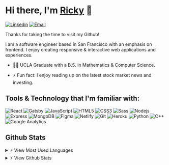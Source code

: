 # Hi there, I'm [Ricky](https://rickyho.dev) 👋

<!-- [![Portfolio](https://img.shields.io/badge/Portfolio-3366cc?style=flat-square&logo=microsoftedge&logoColor=white&labelColor=3366cc)](https://rickyho.dev) -->
[![Linkedin](https://img.shields.io/badge/Linkedin-0077B5?style=flat-square&logo=Linkedin&logoColor=white&labelColor=0077B5)](https://www.linkedin.com/in/riho-1)
[![Email](https://img.shields.io/badge/Email-ff4d4d?style=flat-square&logo=gmail&logoColor=white&labelColor=ff4d4d)](mailto:horicky.cs@gmail.com)

<p>Thanks for taking the time to visit my Github!</p>
<p>
  I am a software engineer based in San Francisco with an emphasis on frontend. 
  I enjoy creating responsive & interactive web applications and experiences.
</p>

- 👨‍🎓 UCLA Graduate with a B.S. in Mathematics & Computer Science.
<!-- - 🔭 Currently working on a personal full-stack web application using Nodejs/Express with MongoDB. -->
<!-- - 📚 Currently learning back-end development and polishing my UX/UI design skills. -->
<!-- - 📑 Check out my [resume](https://rickyho.dev/resume.pdf) and [portfolio website](https://rickyho.dev). -->
- ⚡ Fun fact: I enjoy reading up on the latest stock market news and investing.

## Tools & Technology that I'm familiar with:
![React](https://img.shields.io/badge/React-0099ff?style=flat-square&logo=React&logoColor=white)
![Gatsby](https://img.shields.io/badge/Gatsby-663399?style=flat-square&logo=Gatsby&logoColor=white)
![JavaScript](https://img.shields.io/badge/Javascript-cca300?style=flat-square&logo=Javascript&logoColor=white)
![HTML5](https://img.shields.io/badge/HTML5-e34c26?style=flat-square&logo=HTML5&logoColor=white)
![CSS3](https://img.shields.io/badge/CSS3-264de4?style=flat-square&logo=css3&logoColor=white)
![Sass](https://img.shields.io/badge/Sass-c69?style=flat-square&logo=sass&logoColor=white)
![Nodejs](https://img.shields.io/badge/Node.js-3c873a?style=flat-square&logo=node.js&logoColor=white)
![Express](https://img.shields.io/badge/Express.js-303030?style=flat-square&logo=Express&logoColor=white)
![MongoDB](https://img.shields.io/badge/MongoDB-3FA037?style=flat-square&logo=mongodb&logoColor=white)
![Figma](https://img.shields.io/badge/Figma-5551FF?style=flat-square&logo=Figma&logoColor=white)
![Netlify](https://img.shields.io/badge/Netlify-00AD9F?style=flat-square&logo=netlify&logoColor=white)
![Git](https://img.shields.io/badge/Git-f34f29?style=flat-square&logo=Git&logoColor=white)
![Heroku](https://img.shields.io/badge/Heroku-6762a6?style=flat-square&logo=heroku&logoColor=white)
![Python](https://img.shields.io/badge/Python-306998?style=flat-square&logo=python&logoColor=FFD43B)
![C++](https://img.shields.io/badge/C++-003cb3?style=flat-square&logo=cplusplus&logoColor=white)
![Google Analytics](https://img.shields.io/badge/Google%20Analytics-ED750A?style=flat-square&logo=googleanalytics&logoColor=white)

## Github Stats 
<details>
  <summary> ⚡ View Most Used Languages</summary>
  <img src="https://github-readme-stats.vercel.app/api/top-langs/?username=ricky-ho&layout=compact&langs_count=6&hide=jupyter%20notebook,C,pug" alt="Ricky Ho's Language Stats">
</details>

<details>
  <summary> ⚡ View Github Stats </summary>
  <img src="https://github-readme-stats.vercel.app/api?username=ricky-ho&include_all_commits=true&count_private=true&hide=stars" alt="Ricky Ho's Github Stats">
</details>
